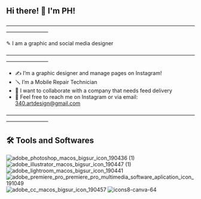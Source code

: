 ## Hi there! 👋 I'm PH!

————————————————————————————————————————————

✎ I am a graphic and social media designer

————————————————————————————————————————————
- ✍ I’m a graphic designer and manage pages on Instagram!
- 🪛 I’m a Mobile Repair Technician
- 🎯 I want to collaborate with a company that needs feed delivery
- 📢 Feel free to reach me on Instagram or via email: 340.artdesign@gmail.com

————————————————————————————————————————————

## 🛠️ Tools and Softwares
![adobe_photoshop_macos_bigsur_icon_190436 (1)](https://github.com/user-attachments/assets/7a8db109-17eb-4f9d-8c5c-aad148085130)
![adobe_illustrator_macos_bigsur_icon_190447 (1)](https://github.com/user-attachments/assets/b4f67206-766a-486d-8636-476e5aa1ffca)
![adobe_lightroom_macos_bigsur_icon_190441](https://github.com/user-attachments/assets/4215d0af-b0db-4e53-af19-a2ac49971345)
![adobe_premiere_pro_premiere_pro_multimedia_software_aplication_icon_191049](https://github.com/user-attachments/assets/2a98d614-3d3b-4eb9-aedf-c11c3827cc11)
![adobe_cc_macos_bigsur_icon_190457](https://github.com/user-attachments/assets/a49f6042-1df4-4659-813b-69957da74d34)
![icons8-canva-64](https://github.com/user-attachments/assets/5ca6c054-891b-4b0f-bf59-7b3bfc0e2e5c)
